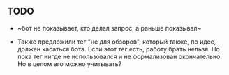 ## TODO

* ~бот не показывает, кто делал запрос, а раньше показывал~

* Также предложили тег "не для обзоров", который также, по идее, должен касаться бота. Если этот тег есть, работу брать нельзя.
Но пока тег нигде не использовался и не формализован окончательно. Но в целом его можно учитывать?